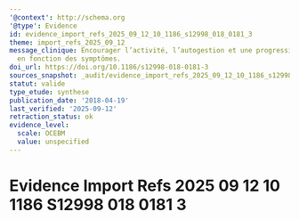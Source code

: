 ```yaml
---
'@context': http://schema.org
'@type': Evidence
id: evidence_import_refs_2025_09_12_10_1186_s12998_018_0181_3
theme: import_refs_2025_09_12
message_clinique: Encourager l’activité, l’autogestion et une progression graduée
  en fonction des symptômes.
doi_url: https://doi.org/10.1186/s12998-018-0181-3
sources_snapshot: _audit/evidence_import_refs_2025_09_12_10_1186_s12998_018_0181_3.json
statut: valide
type_etude: synthese
publication_date: '2018-04-19'
last_verified: '2025-09-12'
retraction_status: ok
evidence_level:
  scale: OCEBM
  value: unspecified
---
```

# Evidence Import Refs 2025 09 12 10 1186 S12998 018 0181 3

